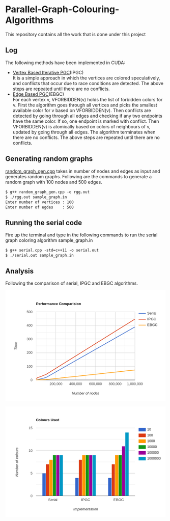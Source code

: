 # Parallel-Graph-Colouring-Algorithms
This repository contains all the work that is done under this project

## Log

The following methods have been implemented in CUDA:
- [Vertex Based Iterative PGC](./CUDA/IPGC.cu)(IPGC)  
    It is a simple approach in which the vertices are colored speculatively, and conflicts that occur due to race conditions are detected. The above steps are repeated until there are no conflicts.
- [Edge Based PGC](./CUDA/EBGC.cu)(EBGC)  
    For each vertex v, VFORBIDDEN(v) holds the list of forbidden colors for v. First the algorithm goes through all vertices and picks the smallest available color for v based on VFORBIDDEN(v). Then conflicts are detected by going through all edges and checking if any two endpoints have the same color. If so, one endpoint is marked with conflict. Then VFORBIDDEN(v) is atomically based on colors of neighbours of v, updated by going through all edges. The algorithm terminates when there are no conflicts. The above steps are repeated until there are no conflicts.

## Generating random graphs

[random_graph_gen.cpp](./random_graph_gen.cpp) takes in number of nodes and edges as input and generates random graphs. Following are the commands to generate a random graph with 100 nodes and 500 edges.

```
$ g++ random_graph_gen.cpp -o rgg.out 
$ ./rgg.out sample_graph.in
Enter number of vertices : 100
Enter number of egdes    : 500 
```

## Running the serial code

Fire up the terminal and type in the following commands to run the serial graph coloring algorithm sample_graph.in

```
$ g++ serial.cpp -std=c++11 -o serial.out
$ ./serial.out sample_graph.in
```

## Analysis

Following the comparison of serial, IPGC and EBGC algorithms.

![Comparison of execution times](./Images/execution-time.png)

![Comparison of colors used](./Images/colors.png)